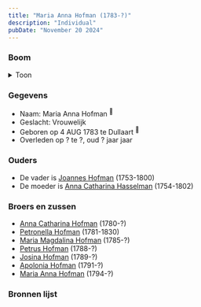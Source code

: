 ```yaml
---
title: "Maria Anna Hofman (1783-?)"
description: "Individual"
pubDate: "November 20 2024"
---
```


### Boom
<details><summary>Toon</summary>

![test](https://www.plantuml.com/plantuml/svg/XP91J-Cm48Nl_XLFS5WuL4f88QMg2YtRKf10gmKEUwgSP6YzSUp8TeKgrF_ED0sxW91wiyRlURvvdaiVf0khIWjVAbDB9ojaCYyNpgvCSMMrTGXE6izNP89OgeAGAvThsfsfgiCQ5LKPERyh-K2ER5ZN93wycclfFLu5WB5r1Rd7fSfBGzuF1fLKPZX48ZP2_C2lffKNEyV1hPM6PPZPvqgQ0qYFcoYAkX5mE4ccfzCnl_hwh4WN6mpwcSpMyyo6eAa_nCtz8-BqDC5Ht8iYTD1DZ_7RaYOA7qo-N6azbwQOvyvwdrbkoEuunUte7errPaqWexmdfcpHHiP8NCcmb4xnQSP5qfyWOuQSZYV99DaFsMqWJxQGlMCy15lNB5T_o_sW9sUu6_r1O_yETD1_eQ9GPh7LxgHfUjvWJXapFiEXLejbM9FMzeLHDwBDkDDf5QATvt-XTNAXkKh4UxSxZaEY2UVhfoNuzzlxS-bYz7JDfBq4FtbioPkwFueBN6pNw99CmMlz1W00)
</details>

### Gegevens
- Naam: Maria Anna Hofman <sup><a href="../s00062/" style="text-decoration:none" title="Doopinschrijving Maria Anna Hofman 04-08-1783">:link:</a></sup>
- Geslacht: Vrouwelijk
- Geboren op 4 AUG 1783 te Dullaart <sup><a href="../s00062/" style="text-decoration:none" title="Doopinschrijving Maria Anna Hofman 04-08-1783">:link:</a></sup>
- Overleden op ? te ?, oud ? jaar jaar 

### Ouders
- De vader is [Joannes Hofman](../i00040/) (1753-1800)
- De moeder is [Anna Catharina Hasselman](../i00041/) (1754-1802)

### Broers en zussen
- [Anna Catharina Hofman](../i00042/) (1780-?)
- [Petronella Hofman](../i00030/) (1781-1830)
- [Maria Magdalina Hofman](../i00044/) (1785-?)
- [Petrus Hofman](../i00045/) (1788-?)
- [Josina Hofman](../i00046/) (1789-?)
- [Apolonia Hofman](../i00047/) (1791-?)
- [Maria Anna Hofman](../i00048/) (1794-?)

### Bronnen lijst